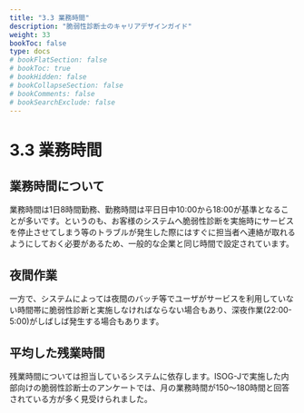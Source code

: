 ```yaml
---
title: "3.3 業務時間"
description: "脆弱性診断士のキャリアデザインガイド"
weight: 33
bookToc: false
type: docs
# bookFlatSection: false
# bookToc: true
# bookHidden: false
# bookCollapseSection: false
# bookComments: false
# bookSearchExclude: false
---
```


# 3.3 業務時間

## 業務時間について

業務時間は1日8時間勤務、勤務時間は平日日中10:00から18:00が基準となることが多いです。というのも、お客様のシステムへ脆弱性診断を実施時にサービスを停止させてしまう等のトラブルが発生した際にはすぐに担当者へ連絡が取れるようにしておく必要があるため、一般的な企業と同じ時間で設定されています。

## 夜間作業

一方で、システムによっては夜間のバッチ等でユーザがサービスを利用していない時間帯に脆弱性診断と実施しなければならない場合もあり、深夜作業(22:00-5:00)がしばしば発生する場合もあります。

## 平均した残業時間

残業時間については担当しているシステムに依存します。ISOG-Jで実施した内部向けの脆弱性診断士のアンケートでは、月の業務時間が150～180時間と回答されている方が多く見受けられました。